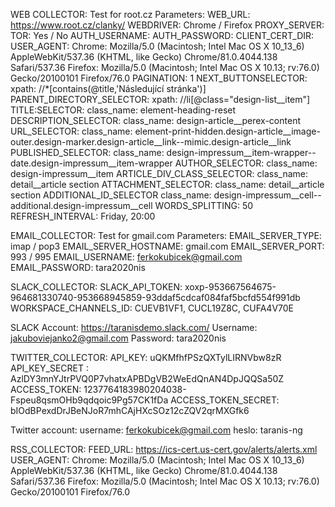 WEB COLLECTOR:
Test for root.cz
Parameters:
WEB_URL:			        https://www.root.cz/clanky/
WEBDRIVER:			        Chrome / Firefox
PROXY_SERVER:
TOR:				        Yes / No
AUTH_USERNAME:
AUTH_PASSWORD:
CLIENT_CERT_DIR:
USER_AGENT:	                Chrome: Mozilla/5.0 (Macintosh; Intel Mac OS X 10_13_6) AppleWebKit/537.36 (KHTML, like Gecko) Chrome/81.0.4044.138 Safari/537.36
                            Firefox: Mozilla/5.0 (Macintosh; Intel Mac OS X 10.13; rv:76.0) Gecko/20100101 Firefox/76.0
PAGINATION:			        1
NEXT_BUTTONSELECTOR:		xpath: //*[contains(@title,'Následující stránka')]
PARENT_DIRECTORY_SELECTOR:	xpath: //li[@class="design-list__item"]
TITLE:SELECTOR:			    class_name: element-heading-reset
DESCRIPTION_SELECTOR:		class_name: design-article__perex-content
URL_SELECTOR:	            class_name: element-print-hidden.design-article__image-outer.design-marker.design-article__link--mimic.design-article__link
PUBLISHED_SELECTOR:	        class_name: design-impressum__item-wrapper--date.design-impressum__item-wrapper
AUTHOR_SELECTOR:		    class_name: design-impressum__item
ARTICLE_DIV_CLASS_SELECTOR:	class_name: detail__article section
ATTACHMENT_SELECTOR:		class_name: detail__article section
ADDITIONAL_ID_SELECTOR	    class_name: design-impressum__cell--additional.design-impressum__cell
WORDS_SPLITTING:		    50
REFRESH_INTERVAL:		    Friday, 20:00



EMAIL_COLLECTOR:
Test for gmail.com
Parameters:
EMAIL_SERVER_TYPE:		    imap / pop3
EMAIL_SERVER_HOSTNAME:	    gmail.com
EMAIL_SERVER_PORT:          993 / 995
EMAIL_USERNAME:		        ferkokubicek@gmail.com
EMAIL_PASSWORD:		        tara2020nis



SLACK_COLLECTOR:
SLACK_API_TOKEN: 			xoxp-953667564675-964681330740-953668945859-93ddaf5cdcaf084faf5bcfd554f991db
WORKSPACE_CHANNELS_ID:	    CUEVB1VF1, CUCL19Z8C, CUFA4V70E

SLACK Account:              https://taranisdemo.slack.com/
Username:                   jakuboviejanko2@gmail.com
Password:                   tara2020nis




TWITTER_COLLECTOR:
API_KEY:			        uQKMfhfPSzQXTylLIRNVbw8zR
API_KEY_SECRET :		    AzlDY3mnYJtrPVQ0P7vhatxAPBDgVB2WeEdQnAN4DpJQQSa50Z
ACCESS_TOKEN:		        1237764183980204038-Fspeu8qsmOHb9qdqoic9Pg57CK1fDa
ACCESS_TOKEN_SECRET:	    bIOdBPexdDrJBeNJoR7mhCAjHXcSOz12cZQV2qrMXGfk6

Twitter account:
username:                   ferkokubicek@gmail.com
heslo:                      taranis-ng


RSS_COLLECTOR:
FEED_URL:                   https://ics-cert.us-cert.gov/alerts/alerts.xml
USER_AGENT:	                Chrome: Mozilla/5.0 (Macintosh; Intel Mac OS X 10_13_6) AppleWebKit/537.36 (KHTML, like Gecko) Chrome/81.0.4044.138 Safari/537.36
                            Firefox: Mozilla/5.0 (Macintosh; Intel Mac OS X 10.13; rv:76.0) Gecko/20100101 Firefox/76.0
